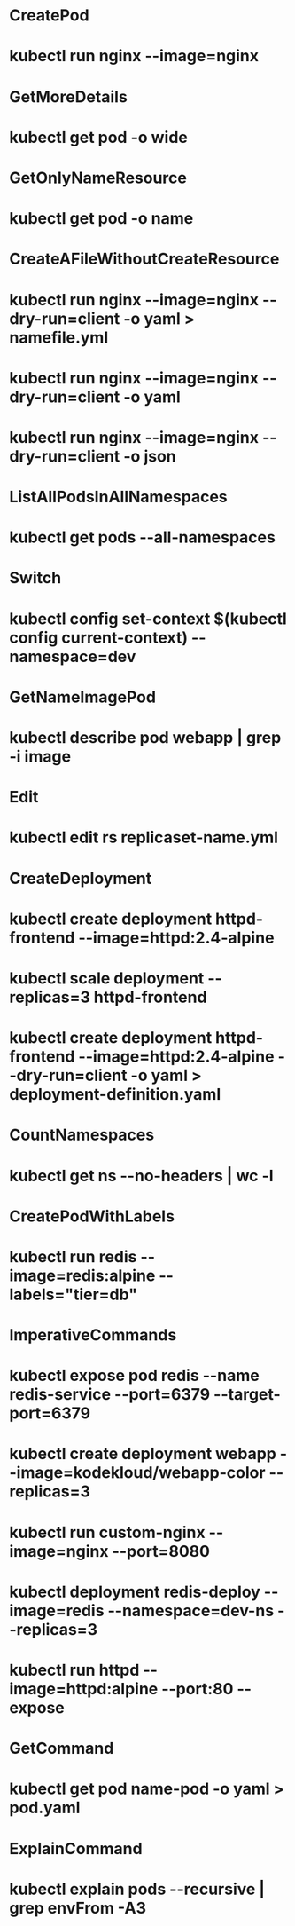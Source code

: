 # CreatePod
# kubectl run nginx --image=nginx


# GetMoreDetails
# kubectl get pod -o wide

# GetOnlyNameResource
# kubectl get pod -o name

# CreateAFileWithoutCreateResource
# kubectl run nginx --image=nginx --dry-run=client -o yaml > namefile.yml
# kubectl run nginx --image=nginx --dry-run=client -o yaml
# kubectl run nginx --image=nginx --dry-run=client -o json

# ListAllPodsInAllNamespaces
# kubectl get pods --all-namespaces

# Switch
# kubectl config set-context $(kubectl config current-context) --namespace=dev

# GetNameImagePod
# kubectl describe pod webapp | grep -i image

# Edit
# kubectl edit rs replicaset-name.yml

# CreateDeployment
# kubectl create deployment httpd-frontend --image=httpd:2.4-alpine
# kubectl scale deployment --replicas=3 httpd-frontend
# kubectl create deployment httpd-frontend --image=httpd:2.4-alpine --dry-run=client -o yaml > deployment-definition.yaml

# CountNamespaces
# kubectl get ns --no-headers | wc -l

# CreatePodWithLabels
# kubectl run redis --image=redis:alpine --labels="tier=db"

# ImperativeCommands
# kubectl expose pod redis --name redis-service --port=6379 --target-port=6379
# kubectl create deployment webapp --image=kodekloud/webapp-color --replicas=3
# kubectl run custom-nginx --image=nginx --port=8080
# kubectl deployment redis-deploy --image=redis --namespace=dev-ns --replicas=3
# kubectl run httpd --image=httpd:alpine --port:80 --expose

# GetCommand
# kubectl get pod name-pod -o yaml > pod.yaml


# ExplainCommand
# kubectl explain pods --recursive | grep envFrom -A3